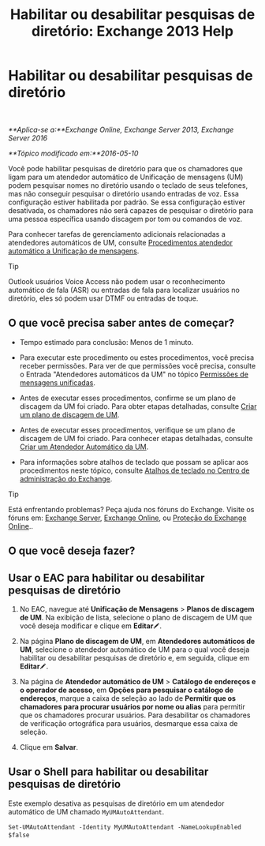 ﻿---
title: 'Habilitar ou desabilitar pesquisas de diretório: Exchange 2013 Help'
TOCTitle: Habilitar ou desabilitar pesquisas de diretório
ms:assetid: c0768815-8578-4385-8d4c-7d1e40304cec
ms:mtpsurl: https://technet.microsoft.com/pt-br/library/Ee423557(v=EXCHG.150)
ms:contentKeyID: 52058490
ms.date: 05/22/2018
mtps_version: v=EXCHG.150
ms.translationtype: MT
---

# Habilitar ou desabilitar pesquisas de diretório

 

_**Aplica-se a:**Exchange Online, Exchange Server 2013, Exchange Server 2016_

_**Tópico modificado em:**2016-05-10_

Você pode habilitar pesquisas de diretório para que os chamadores que ligam para um atendedor automático de Unificação de mensagens (UM) podem pesquisar nomes no diretório usando o teclado de seus telefones, mas não conseguir pesquisar o diretório usando entradas de voz. Essa configuração estiver habilitada por padrão. Se essa configuração estiver desativada, os chamadores não será capazes de pesquisar o diretório para uma pessoa específica usando discagem por tom ou comandos de voz.

Para conhecer tarefas de gerenciamento adicionais relacionadas a atendedores automáticos de UM, consulte [Procedimentos atendedor automático a Unificação de mensagens](um-auto-attendant-procedures-exchange-2013-help.md).


> [!TIP]
> Outlook usuários Voice Access não podem usar o reconhecimento automático de fala (ASR) ou entradas de fala para localizar usuários no diretório, eles só podem usar DTMF ou entradas de toque.



## O que você precisa saber antes de começar?

  - Tempo estimado para conclusão: Menos de 1 minuto.

  - Para executar este procedimento ou estes procedimentos, você precisa receber permissões. Para ver de que permissões você precisa, consulte o Entrada "Atendedores automáticos da UM" no tópico [Permissões de mensagens unificadas](unified-messaging-permissions-exchange-2013-help.md).

  - Antes de executar esses procedimentos, confirme se um plano de discagem da UM foi criado. Para obter etapas detalhadas, consulte [Criar um plano de discagem de UM](create-a-um-dial-plan-exchange-2013-help.md).

  - Antes de executar esses procedimentos, verifique se um plano de discagem de UM foi criado. Para conhecer etapas detalhadas, consulte [Criar um Atendedor Automático da UM](create-a-um-auto-attendant-exchange-2013-help.md).

  - Para informações sobre atalhos de teclado que possam se aplicar aos procedimentos neste tópico, consulte [Atalhos de teclado no Centro de administração do Exchange](keyboard-shortcuts-in-the-exchange-admin-center-exchange-online-protection-help.md).


> [!TIP]
> Está enfrentando problemas? Peça ajuda nos fóruns do Exchange. Visite os fóruns em: <A href="https://go.microsoft.com/fwlink/p/?linkid=60612">Exchange Server</A>, <A href="https://go.microsoft.com/fwlink/p/?linkid=267542">Exchange Online</A>, ou <A href="https://go.microsoft.com/fwlink/p/?linkid=285351">Proteção do Exchange Online</A>..



## O que você deseja fazer?

## Usar o EAC para habilitar ou desabilitar pesquisas de diretório

1.  No EAC, navegue até **Unificação de Mensagens** \> **Planos de discagem de UM**. Na exibição de lista, selecione o plano de discagem de UM que você deseja modificar e clique em **Editar**![Ícone de edição](images/JJ218640.6f53ccb2-1f13-4c02-bea0-30690e6ea71d(EXCHG.150).gif "Ícone de edição").

2.  Na página **Plano de discagem de UM**, em **Atendedores automáticos de UM**, selecione o atendedor automático de UM para o qual você deseja habilitar ou desabilitar pesquisas de diretório e, em seguida, clique em **Editar**![Ícone de edição](images/JJ218640.6f53ccb2-1f13-4c02-bea0-30690e6ea71d(EXCHG.150).gif "Ícone de edição").

3.  Na página de **Atendedor automático de UM** \> **Catálogo de endereços e o operador de acesso**, em **Opções para pesquisar o catálogo de endereços**, marque a caixa de seleção ao lado de **Permitir que os chamadores para procurar usuários por nome ou alias** para permitir que os chamadores procurar usuários. Para desabilitar os chamadores de verificação ortográfica para usuários, desmarque essa caixa de seleção.

4.  Clique em **Salvar**.

## Usar o Shell para habilitar ou desabilitar pesquisas de diretório

Este exemplo desativa as pesquisas de diretório em um atendedor automático de UM chamado `MyUMAutoAttendant`.

    Set-UMAutoAttendant -Identity MyUMAutoAttendant -NameLookupEnabled $false

